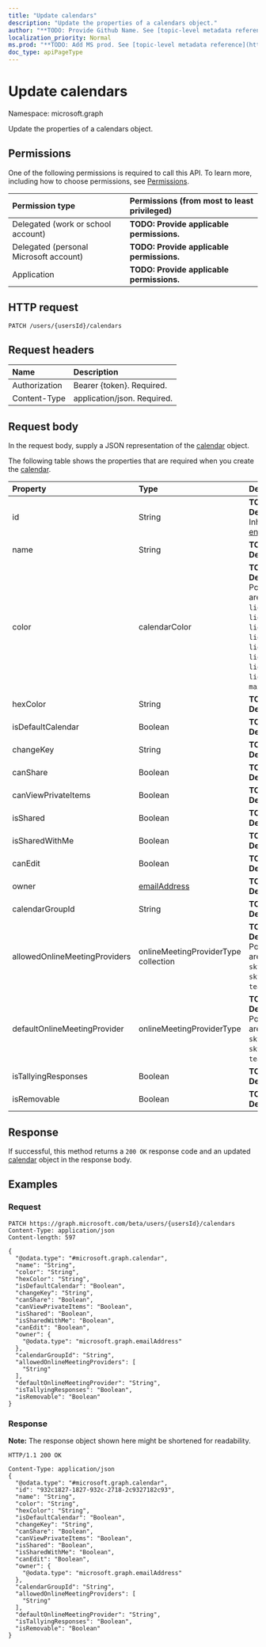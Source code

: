 ```yaml
---
title: "Update calendars"
description: "Update the properties of a calendars object."
author: "**TODO: Provide Github Name. See [topic-level metadata reference](https://msgo.azurewebsites.net/add/document/guidelines/metadata.html#topic-level-metadata)**"
localization_priority: Normal
ms.prod: "**TODO: Add MS prod. See [topic-level metadata reference](https://msgo.azurewebsites.net/add/document/guidelines/metadata.html#topic-level-metadata)**"
doc_type: apiPageType
---
```


# Update calendars
Namespace: microsoft.graph

Update the properties of a calendars object.

## Permissions
One of the following permissions is required to call this API. To learn more, including how to choose permissions, see [Permissions](/graph/permissions-reference).

|Permission type|Permissions (from most to least privileged)|
|:---|:---|
|Delegated (work or school account)|**TODO: Provide applicable permissions.**|
|Delegated (personal Microsoft account)|**TODO: Provide applicable permissions.**|
|Application|**TODO: Provide applicable permissions.**|

## HTTP request

<!-- {
  "blockType": "ignored"
}
-->
``` http
PATCH /users/{usersId}/calendars
```

## Request headers
|Name|Description|
|:---|:---|
|Authorization|Bearer {token}. Required.|
|Content-Type|application/json. Required.|

## Request body
In the request body, supply a JSON representation of the [calendar](../resources/calendar.md) object.

The following table shows the properties that are required when you create the [calendar](../resources/calendar.md).

|Property|Type|Description|
|:---|:---|:---|
|id|String|**TODO: Add Description** Inherited from [entity](../resources/entity.md)|
|name|String|**TODO: Add Description**|
|color|calendarColor|**TODO: Add Description**. Possible values are: `lightBlue`, `lightGreen`, `lightOrange`, `lightGray`, `lightYellow`, `lightTeal`, `lightPink`, `lightBrown`, `lightRed`, `maxColor`, `auto`.|
|hexColor|String|**TODO: Add Description**|
|isDefaultCalendar|Boolean|**TODO: Add Description**|
|changeKey|String|**TODO: Add Description**|
|canShare|Boolean|**TODO: Add Description**|
|canViewPrivateItems|Boolean|**TODO: Add Description**|
|isShared|Boolean|**TODO: Add Description**|
|isSharedWithMe|Boolean|**TODO: Add Description**|
|canEdit|Boolean|**TODO: Add Description**|
|owner|[emailAddress](../resources/emailaddress.md)|**TODO: Add Description**|
|calendarGroupId|String|**TODO: Add Description**|
|allowedOnlineMeetingProviders|onlineMeetingProviderType collection|**TODO: Add Description**. Possible values are: `unknown`, `skypeForBusiness`, `skypeForConsumer`, `teamsForBusiness`.|
|defaultOnlineMeetingProvider|onlineMeetingProviderType|**TODO: Add Description**. Possible values are: `unknown`, `skypeForBusiness`, `skypeForConsumer`, `teamsForBusiness`.|
|isTallyingResponses|Boolean|**TODO: Add Description**|
|isRemovable|Boolean|**TODO: Add Description**|



## Response

If successful, this method returns a `200 OK` response code and an updated [calendar](../resources/calendar.md) object in the response body.

## Examples

### Request
<!-- {
  "blockType": "request",
  "name": "update_calendars"
}
-->
``` http
PATCH https://graph.microsoft.com/beta/users/{usersId}/calendars
Content-Type: application/json
Content-length: 597

{
  "@odata.type": "#microsoft.graph.calendar",
  "name": "String",
  "color": "String",
  "hexColor": "String",
  "isDefaultCalendar": "Boolean",
  "changeKey": "String",
  "canShare": "Boolean",
  "canViewPrivateItems": "Boolean",
  "isShared": "Boolean",
  "isSharedWithMe": "Boolean",
  "canEdit": "Boolean",
  "owner": {
    "@odata.type": "microsoft.graph.emailAddress"
  },
  "calendarGroupId": "String",
  "allowedOnlineMeetingProviders": [
    "String"
  ],
  "defaultOnlineMeetingProvider": "String",
  "isTallyingResponses": "Boolean",
  "isRemovable": "Boolean"
}
```


### Response
**Note:** The response object shown here might be shortened for readability.
<!-- {
  "blockType": "response",
  "truncated": true
}
-->
``` http
HTTP/1.1 200 OK

Content-Type: application/json
{
  "@odata.type": "#microsoft.graph.calendar",
  "id": "932c1827-1827-932c-2718-2c9327182c93",
  "name": "String",
  "color": "String",
  "hexColor": "String",
  "isDefaultCalendar": "Boolean",
  "changeKey": "String",
  "canShare": "Boolean",
  "canViewPrivateItems": "Boolean",
  "isShared": "Boolean",
  "isSharedWithMe": "Boolean",
  "canEdit": "Boolean",
  "owner": {
    "@odata.type": "microsoft.graph.emailAddress"
  },
  "calendarGroupId": "String",
  "allowedOnlineMeetingProviders": [
    "String"
  ],
  "defaultOnlineMeetingProvider": "String",
  "isTallyingResponses": "Boolean",
  "isRemovable": "Boolean"
}
```

